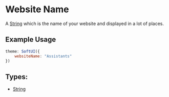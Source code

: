 # Website Name
A [String](https://developer.mozilla.org/en-US/docs/Web/JavaScript/Reference/Global_Objects/String) which is the name of your website and displayed in a lot of places.

## Example Usage
```js
theme: SoftUI({
    websiteName: "Assistants"
})
```

## Types:
- [String](https://developer.mozilla.org/en-US/docs/Web/JavaScript/Reference/Global_Objects/String)